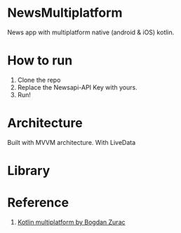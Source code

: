 # NewsMultiplatform
News app with multiplatform native (android &amp; iOS) kotlin.

# How to run
1. Clone the repo
2. Replace the Newsapi-API Key with yours.
3. Run!

# Architecture
Built with MVVM architecture. With LiveData


# Library


# Reference
1. [Kotlin multiplatform by Bogdan Zurac](https://medium.com/@bogdanzurac/kotlin-multiplatform-fd5cb46573ba)
